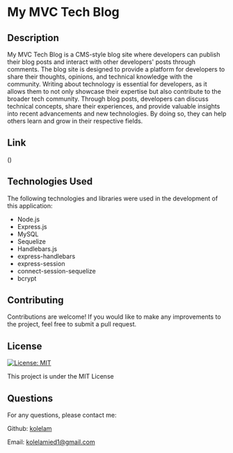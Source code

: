 # My MVC Tech Blog

## Description

My MVC Tech Blog is a CMS-style blog site where developers can publish their blog posts and interact with other developers' posts through comments. The blog site is designed to provide a platform for developers to share their thoughts, opinions, and technical knowledge with the community. Writing about technology is essential for developers, as it allows them to not only showcase their expertise but also contribute to the broader tech community. Through blog posts, developers can discuss technical concepts, share their experiences, and provide valuable insights into recent advancements and new technologies. By doing so, they can help others learn and grow in their respective fields.

## Link

()

## Technologies Used

The following technologies and libraries were used in the development of this application:

- Node.js
- Express.js
- MySQL
- Sequelize
- Handlebars.js
- express-handlebars
- express-session
- connect-session-sequelize
- bcrypt


## Contributing

Contributions are welcome! If you would like to make any improvements to the project, feel free to submit a pull request.

## License

[![License: MIT](https://img.shields.io/badge/License-MIT-yellow.svg)](https://opensource.org/licenses/MIT)

This project is under the MIT License

## Questions
For any questions, please contact me:

Github: [kolelam](https://github.com/kolelam)

Email: kolelamied1@gmail.com